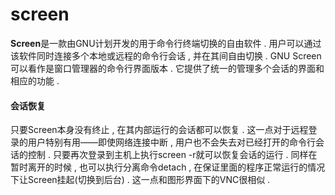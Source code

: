 # screen

**Screen**是一款由GNU计划开发的用于命令行终端切换的自由软件 . 用户可以通过该软件同时连接多个本地或远程的命令行会话 , 并在其间自由切换 . GNU Screen可以看作是窗口管理器的命令行界面版本 . 它提供了统一的管理多个会话的界面和相应的功能 . 

#### **会话恢复**

只要Screen本身没有终止 , 在其内部运行的会话都可以恢复 . 这一点对于远程登录的用户特别有用——即使网络连接中断 , 用户也不会失去对已经打开的命令行会话的控制 . 只要再次登录到主机上执行screen -r就可以恢复会话的运行 . 同样在暂时离开的时候 , 也可以执行分离命令detach , 在保证里面的程序正常运行的情况下让Screen挂起\(切换到后台\) . 这一点和图形界面下的VNC很相似 . 

